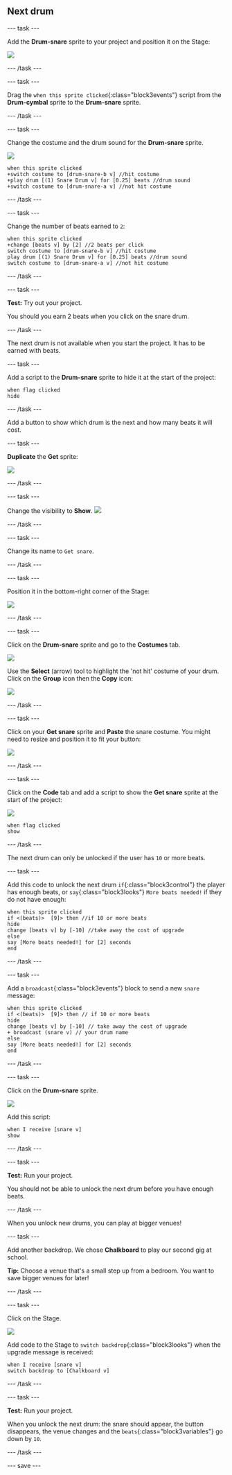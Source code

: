 ## Next drum

--- task ---

Add the **Drum-snare** sprite to your project and position it on the Stage:

![](images/snare-stage.png)

--- /task ---

--- task ---

Drag the `when this sprite clicked`{:class="block3events"} script from the **Drum-cymbal** sprite to the **Drum-snare** sprite.

--- /task ---

--- task ---

Change the costume and the drum sound for the **Drum-snare** sprite.

![](images/snare-icon.png)

```blocks3
when this sprite clicked
+switch costume to [drum-snare-b v] //hit costume
+play drum [(1) Snare Drum v] for [0.25] beats //drum sound
+switch costume to [drum-snare-a v] //not hit costume
```

--- /task ---

--- task ---

Change the number of beats earned to `2`:

```blocks3
when this sprite clicked
+change [beats v] by [2] //2 beats per click
switch costume to [drum-snare-b v] //hit costume
play drum [(1) Snare Drum v] for [0.25] beats //drum sound
switch costume to [drum-snare-a v] //not hit costume
```

--- /task ---

--- task ---

**Test:** Try out your project.

You should you earn 2 beats when you click on the snare drum.

--- /task ---

The next drum is not available when you start the project. It has to be earned with beats.

--- task ---

Add a script to the **Drum-snare** sprite to hide it at the start of the project:

```blocks3
when flag clicked
hide
```

--- /task ---

Add a button to show which drum is the next and how many beats it will cost.

--- task ---

**Duplicate** the **Get** sprite:

![](images/duplicate-get.png)

--- /task ---

--- task ---

Change the visibility to **Show**. ![](images/show.png)

--- /task ---

--- task ---

Change its name to `Get snare`.

--- /task ---

--- task ---

Position it in the bottom-right corner of the Stage:

![](images/get-snare.png)

--- /task ---

--- task ---

Click on the **Drum-snare** sprite and go to the **Costumes** tab.

![](images/snare-icon.png)

Use the **Select** (arrow) tool to highlight the 'not hit' costume of your drum. Click on the **Group** icon then the **Copy** icon:

![](images/copy-costume.png)

--- /task ---

--- task ---

Click on your **Get snare** sprite and **Paste** the snare costume. You might need to resize and position it to fit your button:

![](images/paste-costume.png)

--- /task ---

--- task ---

Click on the **Code** tab and add a script to show the **Get snare** sprite at the start of the project:

![](images/get-snare-icon.png)

```blocks3
when flag clicked
show
```

--- /task ---

The next drum can only be unlocked if the user has `10` or more beats.

--- task ---

Add this code to unlock the next drum `if`{:class="block3control"} the player has enough beats, or `say`{:class="block3looks"} `More beats needed!` if they do not have enough:

```blocks3
when this sprite clicked
if <(beats)>  [9]> then //if 10 or more beats
hide
change [beats v] by [-10] //take away the cost of upgrade
else
say [More beats needed!] for [2] seconds 
end
```

--- /task ---

--- task ---

Add a `broadcast`{:class="block3events"} block to send a new `snare` message:

```blocks3
when this sprite clicked
if <(beats)>  [9]> then // if 10 or more beats
hide
change [beats v] by [-10] // take away the cost of upgrade
+ broadcast (snare v) // your drum name
else
say [More beats needed!] for [2] seconds
end
```

--- /task ---

--- task ---

Click on the **Drum-snare** sprite.

![](images/snare-icon.png)

Add this script:

```blocks3
when I receive [snare v]
show
```

--- /task ---

--- task ---

**Test:** Run your project.

You should not be able to unlock the next drum before you have enough beats.

--- /task ---

When you unlock new drums, you can play at bigger venues!

--- task ---

Add another backdrop. We chose **Chalkboard** to play our second gig at school.

**Tip:** Choose a venue that's a small step up from a bedroom. You want to save bigger venues for later!

--- /task ---

--- task ---

Click on the Stage.

![](images/stage-icon.png)

Add code to the Stage to `switch backdrop`{:class="block3looks"} when the upgrade message is received:

```blocks3
when I receive [snare v]
switch backdrop to [Chalkboard v]
```

--- /task ---

--- task ---

**Test:** Run your project.

When you unlock the next drum: the snare should appear, the button disappears, the venue changes and the `beats`{:class="block3variables"} go down by `10`.

--- /task ---

--- save ---
